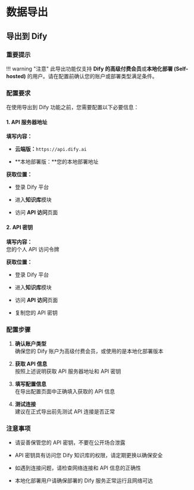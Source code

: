 # 数据导出

## 导出到 Dify

### 重要提示

!!! warning "注意"
    此导出功能仅支持 **Dify 的高级付费会员**或**本地化部署 (Self-hosted)** 的用户。请在配置前确认您的账户或部署类型满足条件。

### 配置要求

在使用导出到 Dify 功能之前，您需要配置以下必要信息：

#### 1. API 服务器地址

**填写内容：**

- **云端版：**`https://api.dify.ai`

- **本地部署版：**您的本地部署地址

**获取位置：**

- 登录 Dify 平台

- 进入**知识库**模块

- 访问 **API 访问**页面

#### 2. API 密钥

**填写内容：**  
您的个人 API 访问令牌

**获取位置：**

- 登录 Dify 平台

- 进入**知识库**模块  

- 访问 **API 访问**页面

- 复制您的 API 密钥

### 配置步骤

1. **确认账户类型**  
   确保您的 Dify 账户为高级付费会员，或使用的是本地化部署版本

2. **获取 API 信息**  
   按照上述说明获取 API 服务器地址和 API 密钥

3. **填写配置信息**  
   在导出配置页面中正确填入获取的 API 信息

4. **测试连接**  
   建议在正式导出前先测试 API 连接是否正常

### 注意事项

- 请妥善保管您的 API 密钥，不要在公开场合泄露

- API 密钥具有访问您 Dify 知识库的权限，请定期更换以确保安全

- 如遇到连接问题，请检查网络连接和 API 信息的正确性

- 本地化部署用户请确保部署的 Dify 服务正常运行且网络可达
